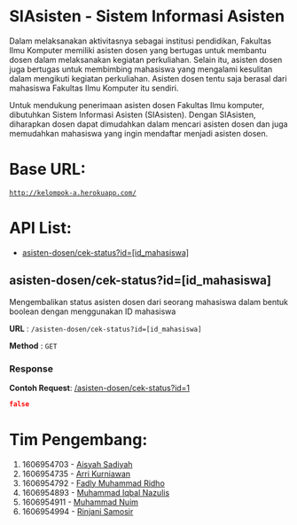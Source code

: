 # SIAsisten - Sistem Informasi Asisten

Dalam melaksanakan aktivitasnya sebagai institusi pendidikan, Fakultas Ilmu Komputer memiliki asisten dosen yang bertugas untuk membantu dosen dalam melaksanakan kegiatan perkuliahan. Selain itu, asisten dosen juga bertugas untuk membimbing mahasiswa yang mengalami kesulitan dalam mengikuti kegiatan perkuliahan. Asisten dosen tentu saja berasal dari mahasiswa Fakultas Ilmu Komputer itu sendiri.

Untuk mendukung penerimaan asisten dosen Fakultas Ilmu komputer, dibutuhkan Sistem Informasi Asisten (SIAsisten). Dengan SIAsisten, diharapkan dosen dapat dimudahkan dalam mencari asisten dosen dan juga memudahkan mahasiswa yang ingin mendaftar menjadi asisten dosen.

# Base URL:
[`http://kelompok-a.herokuapp.com/`](http://kelompok-a.herokuapp.com/)

# API List:
- [asisten-dosen/cek-status?id=[id_mahasiswa]](#asisten-dosencek-statusidid_mahasiswa)

## asisten-dosen/cek-status?id=[id_mahasiswa]
Mengembalikan status asisten dosen dari seorang mahasiswa dalam bentuk boolean dengan menggunakan ID mahasiswa

**URL** : `/asisten-dosen/cek-status?id=[id_mahasiswa]`

**Method** : `GET`

### Response
**Contoh Request**: [/asisten-dosen/cek-status?id=1](http://kelompok-a.herokuapp.com/asisten-dosen/cek-status?id=1)
```json
false
```

# Tim Pengembang:
1. 1606954703 - [Aisyah Sadiyah](https://github.com/aisyahsdyh)
2. 1606954735 - [Arri Kurniawan](https://github.com/arrikurniawan)
3. 1606954792 - [Fadly Muhammad Ridho](https://github.com/fadlymridho)
4. 1606954893 - [Muhammad Iqbal Nazulis](https://github.com/iqbalnzls)
5. 1606954911 - [Muhammad Nuim](https://github.com/muhammadnuim)
6. 1606954994 - [Rinjani Samosir](https://github.com/rinjanisamosir)
